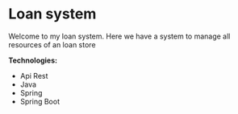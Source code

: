 # Loan system
Welcome to my loan system.
Here we have a system to manage all resources of an loan store

__Technologies:__
- Api Rest
- Java
- Spring
- Spring Boot